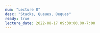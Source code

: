 ```yaml
---
num: "Lecture 8"
desc: "Stacks, Queues, Deques"
ready: true
lecture_date: 2022-08-17 09:30:00.00-7:00
---
```


